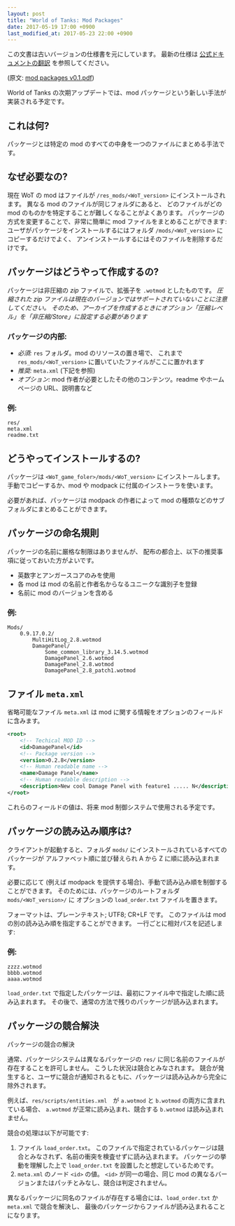 ```yaml
---
layout: post
title: "World of Tanks: Mod Packages"
date: 2017-05-19 17:00 +0900
last_modified_at: 2017-05-23 22:00 +0900
---
```

この文書は古いバージョンの仕様書を元にしています。
最新の仕様は [公式ドキュメントの翻訳](./#公式ドキュメントの翻訳) を参照してください。

(原文: [mod packages v0.1.pdf](../resources/mod_packages_v0.1.pdf))

World of Tanks の次期アップデートでは、mod パッケージという新しい手法が実装される予定です。

## これは何?
パッケージとは特定の mod のすべての中身を一つのファイルにまとめる手法です。

## なぜ必要なの?
現在 WoT の mod はファイルが `/res_mods/<WoT_version>` にインストールされます。
異なる mod のファイルが同じフォルダにあると、
どのファイルがどの mod のものかを特定することが難しくなることがよくあります。
パッケージの方式を変更することで、非常に簡単に mod ファイルをまとめることができます:
ユーザがパッケージをインストールするにはフォルダ `/mods/<WoT_version>` にコピーするだけでよく、
アンインストールするにはそのファイルを削除するだけです。

## パッケージはどうやって作成するの?
パッケージは非圧縮の *zip* ファイルで、拡張子を `.wotmod` としたものです。
*圧縮された zip ファイルは現在のバージョンではサポートされていないことに注意してください。
そのため、アーカイブを作成するときにオプション「圧縮レベル」を「非圧縮/Store」に設定する必要があります*

### パッケージの内部:
+ *必須:* `res` フォルダ。mod のリソースの置き場で、
これまで `res_mods/<WoT_version>` に置いていたファイルがここに置かれます
+ *推奨:* `meta.xml` (下記を参照)
+ *オプション:* mod 作者が必要としたその他のコンテンツ。readme やホームページの URL、説明書など

### 例:

    res/
    meta.xml
    readme.txt


## どうやってインストールするの?

パッケージは `<WoT_game_foler>/mods/<WoT_version>` にインストールします。
手動でコピーするか、mod や modpack に付属のインストーラを使います。

必要があれば、パッケージは modpack の作者によって mod の種類などのサブフォルダにまとめることができます。

## パッケージの命名規則
パッケージの名前に厳格な制限はありませんが、
配布の都合上、以下の推奨事項に従っておいた方がよいです。

+ 英数字とアンガースコアのみを使用
+ 各 mod は mod の名前と作者名からなるユニークな識別子を登録
+ 名前に mod のバージョンを含める

### 例:

    Mods/
        0.9.17.0.2/
            MultiHitLog_2.8.wotmod
            DamagePanel/
                Some_common_library_3.14.5.wotmod
                DamagePanel_2.6.wotmod
                DamagePanel_2.8.wotmod
                DamagePanel_2.8_patch1.wotmod

## ファイル `meta.xml`
省略可能なファイル `meta.xml` は mod に関する情報をオプションのフィールドに含みます。

```xml
<root>
    <!-- Techical MOD ID -->
    <id>DamagePanel</id>
    <!-- Package version -->
    <version>0.2.8</version>
    <!-- Human readable name -->
    <name>Damage Panel</name>
    <!-- Human readable description -->
    <description>New cool Damage Panel with feature1 ..... N</description>
</root>
```

これらのフィールドの値は、将来 mod 制御システムで使用される予定です。

## パッケージの読み込み順序は?
クライアントが起動すると、フォルダ `mods/` にインストールされているすべてのパッケージが
アルファベット順に並び替えられ A から Z に順に読み込まれます。 

必要に応じて (例えば modpack を提供する場合)、手動で読み込み順を制御することができます。
そのためには、パッケージのルートフォルダ `mods/<WoT_version>/` に
オプションの `load_order.txt` ファイルを置きます。

フォーマットは、プレーンテキスト; UTF8; CR+LF です。
このファイルは mod の別の読み込み順を指定することができます。
一行ごとに相対パスを記述します:

### 例:

    zzzz.wotmod
    bbbb.wotmod
    aaaa.wotmod

`load_order.txt` で指定したパッケージは、最初にファイル中で指定した順に読み込まれます。
その後で、通常の方法で残りのパッケージが読み込まれます。

## パッケージの競合解決


パッケージの競合の解決

通常、パッケージシステムは異なるパッケージの `res/` に同じ名前のファイルが存在することを許可しません。
こうした状況は競合とみなされます。
競合が発生すると、ユーザに競合が通知されるともに、パッケージは読み込みから完全に除外されます。

例えば、`res/scripts/entities.xml`　が `a.wotmod` と `b.wotmod` の両方に含まれている場合、
`a.wotmod` が正常に読み込まれ、競合する `b.wotmod` は読み込まれません。

競合の処理は以下が可能です:

1. ファイル `load_order.txt`。
このファイルで指定されているパッケージは競合とみなされず、名前の衝突を検査せずに読み込まれます。
パッケージの挙動を理解した上で `load_order.txt` を設置したと想定しているためです。
2. `meta.xml` のノード `<id>` の値。
`<id>` が同一の場合、同じ mod の異なるバージョンまたはパッチとみなし、競合は判定されません。

異なるパッケージに同名のファイルが存在する場合には、`load_order.txt` か `meta.xml` で競合を解決し、
最後のパッケージからファイルが読み込まれることになります。
